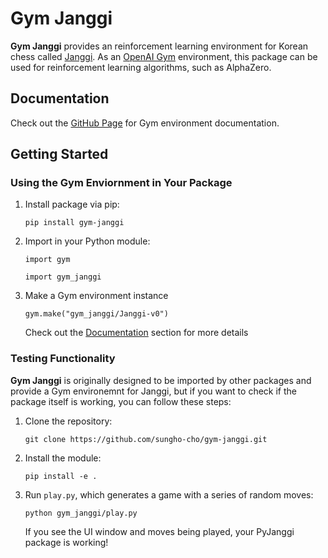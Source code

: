 # Gym Janggi
**Gym Janggi** provides an reinforcement learning environment for Korean chess called [Janggi](https://en.wikipedia.org/wiki/Janggi). As an [OpenAI Gym](https://gym.openai.com/) environment, this package can be used for reinforcement learning algorithms, such as AlphaZero.

## Documentation
Check out the [GitHub Page](https://sungho-cho.github.io/gym-janggi/) for Gym environment documentation.

## Getting Started

### Using the Gym Enviornment in Your Package

1. Install package via pip:

    `pip install gym-janggi`

2. Import in your Python module:

    `import gym`

    `import gym_janggi`

3. Make a Gym environment instance

    `gym.make("gym_janggi/Janggi-v0")`

    Check out the [Documentation](#documentation) section for more details


### Testing Functionality
**Gym Janggi** is originally designed to be imported by other packages and provide a Gym environemnt for Janggi, but if you want to check if the package itself is working, you can follow these steps:

1. Clone the repository:

    `git clone https://github.com/sungho-cho/gym-janggi.git`

2. Install the module:

    `pip install -e .`

3. Run `play.py`, which generates a game with a series of random moves:

    `python gym_janggi/play.py`

    If you see the UI window and moves being played, your PyJanggi package is working!


